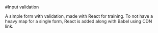 #Input validation

A simple form with validation, made with React for training.
To not have a heavy map for a single form, React is added along with Babel using CDN link.